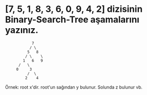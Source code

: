 # [7, 5, 1, 8, 3, 6, 0, 9, 4, 2] dizisinin Binary-Search-Tree aşamalarını yazınız.

                7
               / \
              5   8
             / \    \
            1   6   9
          /   \
         0     3
              /  \
             2    4

Örnek: root x'dir. root'un sağından y bulunur. Solunda z bulunur vb.